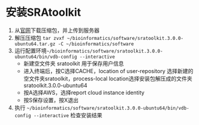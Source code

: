 # 安装SRAtoolkit

1. 从[官网](https://trace.ncbi.nlm.nih.gov/Traces/sra/sra.cgi?view=software)下载压缩包，并上传到服务器
2. 解压压缩包 `tar zvxf ~/bioinformatics/software/sratoolkit.3.0.0-ubuntu64.tar.gz -C ~/bioinformatics/software`
3. 运行配置环境`~/bioinformatics/software/sratoolkit.3.0.0-ubuntu64/bin/vdb-config --interactive`
   - 新建空文件夹 sratoolkit 用于保存用户信息
   - 进入终端后，按C选择CACHE，location of user-repository 选择新建的空文件夹sratoolkit，process-local location选择安装包解压成的文件夹sratoolkit.3.0.0-ubuntu64
   - 按A选择AWS，选择report cloud instance identity
   - 按S保存设置，按X退出
4. 执行 `~/bioinformatics/software/sratoolkit.3.0.0-ubuntu64/bin/vdb-config --interactive`   检查安装结果

